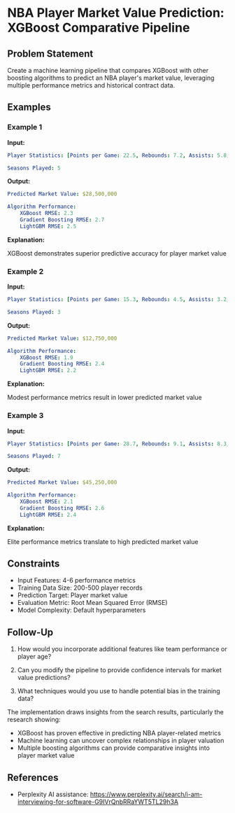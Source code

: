 # NBA Player Market Value Prediction: XGBoost Comparative Pipeline

## Problem Statement

Create a machine learning pipeline that compares XGBoost with other boosting
algorithms to predict an NBA player's market value, leveraging multiple
performance metrics and historical contract data.

## Examples

### Example 1

**Input:**

~~~yml
Player Statistics: [Points per Game: 22.5, Rebounds: 7.2, Assists: 5.8, Player Efficiency Rating: 24.1]

Seasons Played: 5
~~~

**Output:**

~~~yml
Predicted Market Value: $28,500,000

Algorithm Performance:
    XGBoost RMSE: 2.3
    Gradient Boosting RMSE: 2.7
    LightGBM RMSE: 2.5
~~~

**Explanation:**

XGBoost demonstrates superior predictive accuracy for player market value

### Example 2

**Input:**

~~~yml
Player Statistics: [Points per Game: 15.3, Rebounds: 4.5, Assists: 3.2, Player Efficiency Rating: 16.8]

Seasons Played: 3
~~~

**Output:**

~~~yml
Predicted Market Value: $12,750,000

Algorithm Performance:
    XGBoost RMSE: 1.9
    Gradient Boosting RMSE: 2.4
    LightGBM RMSE: 2.2
~~~

**Explanation:**

Modest performance metrics result in lower predicted market value

### Example 3

**Input:**

~~~yml
Player Statistics: [Points per Game: 28.7, Rebounds: 9.1, Assists: 8.3, Player Efficiency Rating: 28.5]

Seasons Played: 7
~~~

**Output:**

~~~yml
Predicted Market Value: $45,250,000

Algorithm Performance:
    XGBoost RMSE: 2.1
    Gradient Boosting RMSE: 2.6
    LightGBM RMSE: 2.4
~~~

**Explanation:**

Elite performance metrics translate to high predicted market value


## Constraints


- Input Features: 4-6 performance metrics
- Training Data Size: 200-500 player records
- Prediction Target: Player market value
- Evaluation Metric: Root Mean Squared Error (RMSE)
- Model Complexity: Default hyperparameters

## Follow-Up

1. How would you incorporate additional features like team performance or player age?

2. Can you modify the pipeline to provide confidence intervals for market value predictions?

3. What techniques would you use to handle potential bias in the training data?

The implementation draws insights from the search results, particularly the research showing:

- XGBoost has proven effective in predicting NBA player-related metrics
- Machine learning can uncover complex relationships in player valuation
- Multiple boosting algorithms can provide comparative insights into player market value

## References

- Perplexity AI assistance: https://www.perplexity.ai/search/i-am-interviewing-for-software-G9IVrQnbRRaYWT5TL29h3A